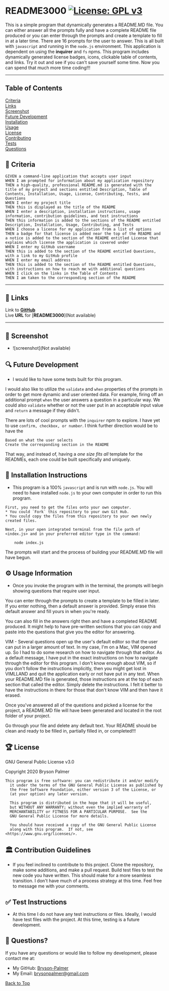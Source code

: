 ## <a id='back-to-top' > </a>
  # README3000   [![License: GPL v3](https://img.shields.io/badge/License-GPLv3-blue.svg)](https://www.gnu.org/licenses/gpl-3.0)
  This is a simple program that dynamically generates a README.MD file. You can either answer all the prompts fully and have a complete README file produced or you can enter through the prompts and create a template to fill in at a later time. There are 16 prompts for the user to answer. This is all built with `javascript` and running in the  `node.js` environment. This application is dependent on using the **inquirer** and `fs` npms. This program includes dynamically generated license badges, icons, clickable table of contents, and links. Try it out and see if you can't save yourself some time. Now you can spend that much more time coding!!!


  ________________________________________

  ## Table of Contents
  [Criteria](#criteria) </br>
  [Links](#links) </br>
  [Screenshot](#screenshot) </br>
  [Future Development](#future-development) </br>
  [Installation](#installation) </br>
  [Usage](#usage) </br>
  [License](#license) </br>
  [Contributing](#contributing) </br>
  [Tests](#tests) </br>
  [Questions](#questions) </br>

  ## 💼 <a id='criteria'></a> Criteria
  ```
  GIVEN a command-line application that accepts user input
WHEN I am prompted for information about my application repository
THEN a high-quality, professional README.md is generated with the title of my project and sections entitled Description, Table of Contents, Installation, Usage, License, Contributing, Tests, and Questions
WHEN I enter my project title
THEN this is displayed as the title of the README
WHEN I enter a description, installation instructions, usage information, contribution guidelines, and test instructions
THEN this information is added to the sections of the README entitled Description, Installation, Usage, Contributing, and Tests
WHEN I choose a license for my application from a list of options
THEN a badge for that license is added near the top of the README and a notice is added to the section of the README entitled License that explains which license the application is covered under
WHEN I enter my GitHub username
THEN this is added to the section of the README entitled Questions, with a link to my GitHub profile
WHEN I enter my email address
THEN this is added to the section of the README entitled Questions, with instructions on how to reach me with additional questions
WHEN I click on the links in the Table of Contents
THEN I am taken to the corresponding section of the README

  ```
  ________________________________________

  ## 🔗 <a id='links'></a> Links
  Link to [**GitHub**](https://github.com/Bryson-Palmer/README-GENERATOR.git) </br>
  Live **URL** for [**README3000**](Not available) </br>
  ________________________________________

  ## 📸 <a id='screenshot'></a> Screenshot
  * ![screenshot](Not available)

  ## 🔍 <a id='future-development'></a> Future Development
  * I would like to have some tests built for this program.

I would also like to utilize the `validate` and `when` properties of the prompts in order to get more dynamic and user oriented data. For example, firing off an additional prompt `when` the user answers a question in a particular way. We could also `validate` whether or not the user put in an acceptable input value and `return` a message if they didn't. 

There are lots of cool prompts with the `inquirer` npm to explore. I have yet to use `confirm, checkbox, or number`. I think further direction would be to have the 
```User types in the different table of contents 
Based on what the user selects
Create the corresponding section in the README
```
That way, and instead of, having a *one size fits all* template for the READMEs, each one could be built specifically and uniquely.



  ## 🔧 <a id='installation'></a> Installation Instructions
  * This program is a 100% `javascript` and is run with `node.js`. You will need to have installed `node.js` to your own computer in order to run this program.
```
First, you need to get the files onto your own computer. 
* You could `Fork` this repository to your own Git Hub.
* You could copy the files from this repository to your own newly created files.

Next, in your open integrated terminal from the file path of <index.js> and in your preferred editor type in the command:

	node index.js
```
The prompts will start and the process of building your README.MD file will have begun. 


  ## ⚙️ <a id='usage'></a> Usage Information
  * Once you invoke the program with <node index.js> in the terminal, the prompts will begin showing questions that require user input. 

You can enter through the prompts to create a template to be filled in later. If you enter nothing, then a default answer is provided. Simply erase this default answer and fill yours in when you're ready.

You can also fill in the answers right then and have a completed README produced. It might help to have pre-written sections that you can copy and paste into the questions that give you the editor for answering.

VIM - Several questions open up the user's default editor so that the user can put in a larger amount of text. In my case, I'm on a Mac, VIM opened up. So I had to do some research on how to navigate through that editor. As a default message, I have put in the exact instructions on how to navigate through the editor for this program. I don't know enough about VIM, so if you don't follow the instructions implicitly, then you might get lost in VIMLLAND and quit the application early or not have put in any text. When your README.MD file is generated, those instructions are at the top of each section that called the editor. Simply delete the instructions. I felt it better to have the instructions in there for those that don't know VIM and then have it erased.

Once you've answered all of the questions and picked a license for the project, a README.MD file will have been generated and located in the root folder of your project.

Go through your file and delete any default text. Your README should be clean and ready to be filled in, partially filled in, or completed!!!


  ## 🏆 <a id='license'></a> License
  GNU General Public License v3.0

  Copyright 2020   Bryson Palmer

  ```
  This program is free software: you can redistribute it and/or modify
    it under the terms of the GNU General Public License as published by
    the Free Software Foundation, either version 3 of the License, or
    (at your option) any later version.

    This program is distributed in the hope that it will be useful,
    but WITHOUT ANY WARRANTY; without even the implied warranty of
    MERCHANTABILITY or FITNESS FOR A PARTICULAR PURPOSE.  See the
    GNU General Public License for more details.

    You should have received a copy of the GNU General Public License
    along with this program.  If not, see <https://www.gnu.org/licenses/>.
  ```

  ## 🏛️ <a id='contributing'></a> Contribution Guidelines
  * If you feel inclined to contribute to this project. Clone the repository, make some additions, and make a pull request. Build test files to test the new code you have written. This should make for a more seamless transition. I don't have much of a process strategy at this time. Feel free to message me with your comments. 



  ## ✅ <a id='tests'></a> Test Instructions
  * At this time I do not have any test instructions or files. Ideally, I would have test files with the project. At this time, testing is a future development. 



  ## 📡 <a id='questions'></a> Questions?
  If you have any questions or would like to follow my development, please contact me at: </br>
  * My GitHub: [Bryson-Palmer](https://github.com/Bryson-Palmer) </br>
  * My Email: [brysonpalmer@gmail.com](mailto:brysonpalmer@gmail.com) </br>

  [Back to Top](#back-to-top)
